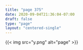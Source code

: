 ```yaml
---
title: "page 375"
date: 2020-09-04T21:36:04-07:00
draft: false
type: "page"
layout: "centered-single"
---
```


{{< img src="y.png" alt="page" >}}

